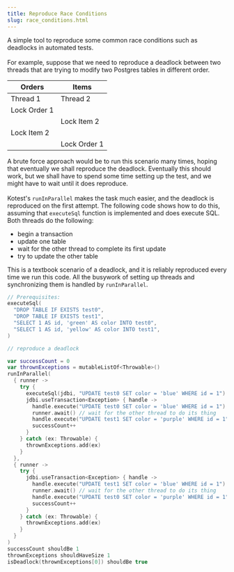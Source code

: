 ```yaml
---
title: Reproduce Race Conditions
slug: race_conditions.html
---
```


A simple tool to reproduce some common race conditions such as deadlocks in automated tests.
<br/>
<br/>
For example, suppose that we need to reproduce a deadlock between two threads that are trying to modify two Postgres tables in different order.

| Orders       | Items        |
|--------------|--------------|
| Thread 1     | Thread 2     |
| Lock Order 1 |              |
|              | Lock Item 2  |
| Lock Item 2  |              |
|              | Lock Order 1 |

A brute force approach would be to run this scenario many times, hoping that eventually we shall reproduce the deadlock. Eventually this should work, but we shall have to spend some time setting up the test, and we might have to wait until it does reproduce.
<br/>
<br/>
Kotest's `runInParallel` makes the task much easier, and the deadlock is reproduced on the first attempt. The following code shows how to do this, assuming that `executeSql` function is implemented and does execute SQL.
Both threads do the following:
* begin a transaction
* update one table
* wait for the other thread to complete its first update
* try to update the other table

This is a textbook scenario of a deadlock, and it is reliably reproduced every time we run this code. All the busywork of setting up threads and synchronizing them is handled by `runInParallel`.

```kotlin
// Prerequisites:
executeSql(
  "DROP TABLE IF EXISTS test0",
  "DROP TABLE IF EXISTS test1",
  "SELECT 1 AS id, 'green' AS color INTO test0",
  "SELECT 1 AS id, 'yellow' AS color INTO test1",
)

// reproduce a deadlock

var successCount = 0
var thrownExceptions = mutableListOf<Throwable>()
runInParallel(
  { runner ->
    try {
      executeSql(jdbi, "UPDATE test0 SET color = 'blue' WHERE id = 1")
      jdbi.useTransaction<Exception> { handle ->
        handle.execute("UPDATE test0 SET color = 'blue' WHERE id = 1")
        runner.await() // wait for the other thread to do its thing
        handle.execute("UPDATE test1 SET color = 'purple' WHERE id = 1")
        successCount++
      }
    } catch (ex: Throwable) {
      thrownExceptions.add(ex)
    }
  },
  { runner ->
    try {
      jdbi.useTransaction<Exception> { handle ->
        handle.execute("UPDATE test1 SET color = 'blue' WHERE id = 1")
        runner.await() // wait for the other thread to do its thing
        handle.execute("UPDATE test0 SET color = 'purple' WHERE id = 1")
        successCount++
      }
    } catch (ex: Throwable) {
      thrownExceptions.add(ex)
    }
  }
)
successCount shouldBe 1
thrownExceptions shouldHaveSize 1
isDeadlock(thrownExceptions[0]) shouldBe true

```
